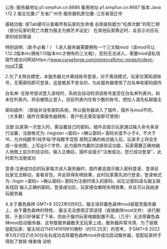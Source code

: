 公告:
服务器地址:p1.simpfun.cn:8686
备用地址:p1.simpfun.cn:8687
版本:Java 1.12.2
服主位置:广东省广州市
服务器机房位置:
江苏省宿迁市


基础功能:
按Tab键可以查看所有玩家的生命值
右侧是标题为"吃席次数"的死亡榜
（部分玩家的死亡次数为服主为搞艺术设定）
在其他玩家靠近时，会显示对应玩家的经验等级

特别说明:（新手必看！）
1.进入服务器需要拥有一个三叉戟mod（该mod可让1.12.2版本mc拥有1.13版本mc才拥有的三叉戟），否则无法进入，需要mod请私信腐竹或访问网站https://www.curseforge.com/minecraft/mc-mods/trident-mod下载

2.为了关照白嫖党，本服务器允许离线账号登录，对于离线模式，玩家仅需知道账号，无需密码即可登录，这是极其不安全的，为此服务器使用了白名单和密码插件

白名单:
在账号尝试登入游戏时，系统会自动检测该账号是否在白名单列表内，如未在列表内，将会被阻止登入，目前列表内仅有少数的账号，想拉人请先私聊服主

密码插件:
（原版并没有密码系统，所以服务器进入了插件，插件与mod不同，（大多数）插件仅需服务器拥有，客户机无需安装即可使用）

注册:玩家第一次登入时，需设置自己的密码，插件会提示玩家通过输入命令来进行设置，注册格式为:
/register <密码> <确认密码>
密码长度不小于4，不大于16，允许纯数字/纯字母/字母数字混搭
按照正确的格式输入后，玩家手上将会生成一张地图，上写出5个字符，此为插件内置的注册验证功能，玩家需要正确地输入地图上显示的验证码，输入正确后，插件会提示"注册成功，您已成功登录"，此时即为注册成功

登录:注册成功后的玩家每次进入服务器时，插件都会提示输入密码登录，登录前玩家无法移动，查看背包，并会获得失明效果，此时玩家需先进行登录，登录格式为:
/login <密码> <确认密码>
密码为注册时填入的密码，如忘记密码请与服主联系找回
输入正确的密码，登录成功后，玩家便会解除失明效果，并且可以自由游玩服务器

4.关于暮色森林
GMT+8 2022年5月8日，服主误将暮色森林mod装载至服务器上，由于暮色森林的特性，
服主无法使用正常途径（直接删除mod文件）
进行删除，于是只好保留了下来，但由于服内玩家电脑配置不高，（几乎）无法带暮色森林mod启动服务器，这导致服务器数天无玩家上线，服务器异常冷清，为了拯救低配玩家，服主经过1145141919810微秒（约13.25天）的思考，于GMT+8 2022年5月21日21点30分左右成功去除暮色森林mod并成功启动服务器，低配玩家终于得到了救赎
嗨害嗨 没啦

